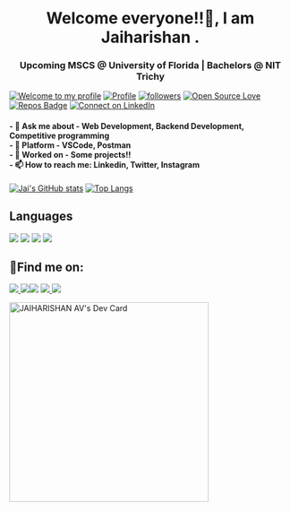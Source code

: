 
<p align="center">
</p>
<h1 align="center">Welcome everyone!!👋, I am Jaiharishan .
  <h3 align="center">Upcoming MSCS @ University of Florida | Bachelors @ NIT Trichy </h3>

[![Welcome to my profile](https://img.shields.io/badge/Hello,Programmer!-Welcome-orange.svg?style=flat&logo=github)](https://github.com/Jaiharishan) [![Profile](https://visitor-badge.glitch.me/badge?page_id=Jaiharishan.profileviews-badge)](https://github.com/Jaiharishan) [![followers](https://img.shields.io/github/followers/Jaiharishan?style=social)](https://github.com/Jaiharishan?tab=followers) [![Open Source Love](https://badges.frapsoft.com/os/v2/open-source.svg?v=103)](https://github.com/Jaiharishan)[![Repos Badge](https://badges.pufler.dev/repos/Jaiharishan)](https://github.com/Jaiharishan?tab=repositories) [![Connect on LinkedIn](https://img.shields.io/badge/--linkedin?label=LinkedIn&logo=LinkedIn&style=social)](https://www.linkedin.com/in/jaiharishan) 
<br>
  <h4>
- 💬 Ask me about - Web Development, Backend Development, Competitive programming <br>
- 🌱 Platform - VSCode, Postman <br>
- 🔭 Worked on - Some projects!! <br>
- 📫 How to reach me: Linkedin, Twitter, Instagram <br>
  </h4>

[![Jai's GitHub stats](https://github-readme-stats.vercel.app/api?username=Jaiharishan&count_private=true&show_icons=true&theme=radical)](https://github.com/Jaiharishan/github-readme-stats)
[![Top Langs](https://github-readme-stats.vercel.app/api/top-langs/?username=Jaiharishan&layout=compact&show_icons=true&theme=radical)](https://github.com/Jaiharishan/github-readme-stats)
  
  
## 	Languages

<p>
  <img src="https://img.shields.io/badge/Python-FFD43B?style=for-the-badge&logo=python&logoColor=darkgreen">
  <img src="https://img.shields.io/badge/JavaScript-F7DF1E?style=for-the-badge&logo=javascript&logoColor=black">
  <img src="https://img.shields.io/badge/HTML-239120?style=for-the-badge&logo=html5&logoColor=white">
  <img src="https://img.shields.io/badge/CSS-239120?&style=for-the-badge&logo=css3&logoColor=white">
</p>
  
## 	:email:Find me on:

<p>
<a href="mailto:downdkar@gmail.com"><img src="https://img.shields.io/badge/Gmail-D14836?style=for-the-badge&logo=gmail&logoColor=white"</a>
<a href="https://www.linkedin.com/in/jaiharishan/"><img src="https://img.shields.io/badge/LinkedIn-0077B5?style=for-the-badge&logo=linkedin&logoColor=white"></a
<a href="http://facebook.com/jaiharishan"><img src="https://img.shields.io/badge/Facebook-1877F2?style=for-the-badge&logo=facebook&logoColor=white"></a>
<a href="https://www.instagram.com/jaiharishan"><img src="https://img.shields.io/badge/Instagram-E4405F?style=for-the-badge&logo=instagram&logoColor=white"</a>
<a href="https://www.quora.com/profile/jaiharishan"><img src="https://img.shields.io/badge/Quora-%23B92B27.svg?&style=for-the-badge&logo=Quora&logoColor=white"></a>
</p>
 
  
<!--
**jaiharishan/jaiharishan** is a ✨ _special_ ✨ repository because its `README.md` (this file) appears on your GitHub profile.

Here are some ideas to get you started:

- 🔭 I’m currently working on ...
- 🌱 I’m currently learning ...
- 👯 I’m looking to collaborate on ...
- 🤔 I’m looking for help with ...
- 💬 Ask me about ...
- 📫 How to reach me: ...
- ⚡ Fun fact: ...
-->

<a href="https://app.daily.dev/jaiharishan"><img src="https://api.daily.dev/devcards/v2/4bjqJJq6mf4zukEDiMdJS.png?r=8o2&type=default" width="356" alt="JAIHARISHAN AV's Dev Card"/></a>
